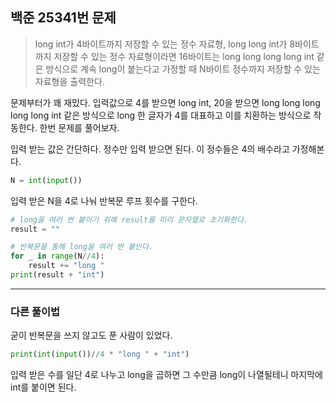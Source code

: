 ## 백준 25341번 문제

> long int가 4바이트까지 저장할 수 있는 정수 자료형, long long int가 8바이트까지 저장할 수 있는 정수 자료형이라면 16바이트는 long long long long int 같은 방식으로 계속 long이 붙는다고 가정할 때 N바이트 정수까지 저장할 수 있는 자료형을 출력한다.

문제부터가 꽤 재밌다. 입력값으로 4를 받으면 long int, 20을 받으면 long long long long long int 같은 방식으로 long 한 글자가 4를 대표하고 이를 치환하는 방식으로 작동한다. 한번 문제를 풀어보자.

입력 받는 값은 간단하다. 정수만 입력 받으면 된다. 이 정수들은 4의 배수라고 가정해본다.

```python
N = int(input())
```

입력 받은 N을 4로 나눠 반복문 루프 횟수를 구한다.

```python
# long을 여러 번 붙이기 위해 result를 미리 문자열로 초기화한다.
result = ""

# 반복문을 통해 long을 여러 번 붙인다.
for _ in range(N//4):
    result += "long "
print(result + "int")
```

---

### 다른 풀이법

굳이 반복문을 쓰지 않고도 푼 사람이 있었다.

```python
print(int(input())//4 * "long " + "int")
```

입력 받은 수를 일단 4로 나누고 long을 곱하면 그 수만큼 long이 나열될테니 마지막에 int를 붙이면 된다.
